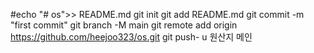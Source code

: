 #echo "# os">> README.md 
git init 
git add README.md 
git commit -m "first commit" 
git branch -M main 
git remote add origin https://github.com/heejoo323/os.git
 git push- u 원산지 메인
                
